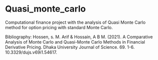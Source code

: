 # Quasi_monte_carlo
Computational finance project with the analysis of Quasi Monte Carlo method for option pricing with standard Monte Carlo.

Bibliography:
Hossen, s. M. Arif & Hossain, A B M. (2021). A Comparative Analysis of Monte Carlo and Quasi-Monte Carlo Methods in Financial Derivative Pricing. Dhaka University Journal of Science. 69. 1-6. 10.3329/dujs.v69i1.54617. 
